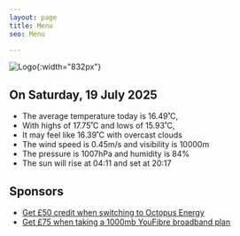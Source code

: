```yaml
---
layout: page
title: Menu
seo: Menu

---
```


![Logo](/images/logo.jpg){:width="832px"}

<!-- weather_marker starts -->
## On Saturday, 19 July 2025

- The average temperature today is 16.49˚C,
- With highs of 17.75˚C and lows of 15.93˚C,
- It may feel like 16.39˚C with overcast clouds
- The wind speed is 0.45m/s and visibility is 10000m
- The pressure is 1007hPa and humidity is 84%
- The sun will rise at 04:11 and set at 20:17

<!-- weather_marker ends -->

## Sponsors

- [Get £50 credit when switching to Octopus Energy](https://bit.ly/3oD1nnS)
- [Get £75 when taking a 1000mb YouFibre broadband plan](https://aklam.io/91zWhU?)
